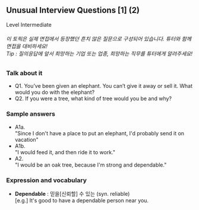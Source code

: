 ## Unusual Interview Questions [1] (2)
Level Intermediate
###### 이 토픽은 실제 면접에서 등장했던 흔치 않은 질문으로 구성되어 있습니다. 튜터와 함께 면접을 대비하세요!<br/>Tip : 질의응답에 앞서 희망하는 기업 또는 업종, 희망하는 직무를 튜터에게 알려주세요!

### Talk about it
- Q1. You’ve been given an elephant. You can’t give it away or sell it. What would you do with the elephant?
- Q2. If you were a tree, what kind of tree would you be and why?
### Sample answers
  - A1a.  
"Since I don't have a place to put an elephant, I'd probably send it on vacation"
  - A1b.  
"I would feed it, and then ride it to work."
- A2.  
"I would be an oak tree, because I'm strong and dependable."
### Expression and vocabulary
- **Dependable**  : 믿을[신뢰할] 수 있는  (syn. reliable)  
[e.g.] It's good to have a dependable person near you.


